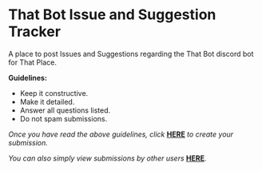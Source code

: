 # That Bot Issue and Suggestion Tracker
A place to post Issues and Suggestions regarding the That Bot discord bot for That Place.

**Guidelines:** 
- Keep it constructive.
- Make it detailed.
- Answer all questions listed.
- Do not spam submissions.

*Once you have read the above guidelines, click* **[HERE](https://github.com/Zach-2000/ThatBot-Issues/issues/new/choose)** *to create your submission.*

*You can also simply view submissions by other users* **[HERE](https://github.com/Zach-2000/ThatBot-Issues/issues)***.*
